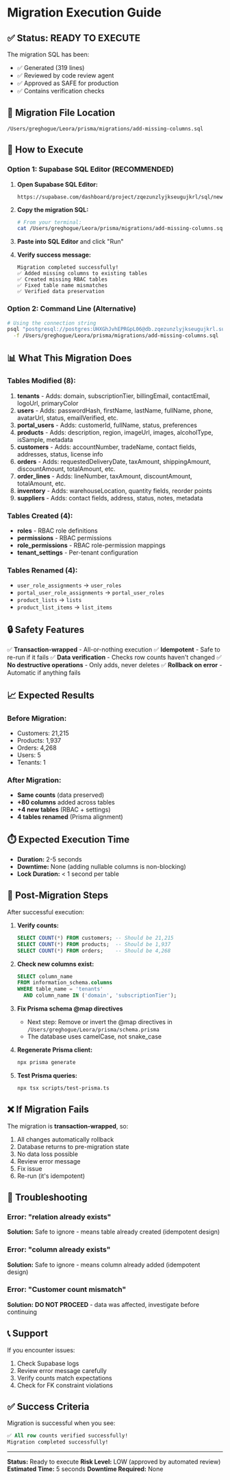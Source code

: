 # Migration Execution Guide

## ✅ Status: READY TO EXECUTE

The migration SQL has been:
- ✅ Generated (319 lines)
- ✅ Reviewed by code review agent
- ✅ Approved as SAFE for production
- ✅ Contains verification checks

## 🎯 Migration File Location

```
/Users/greghogue/Leora/prisma/migrations/add-missing-columns.sql
```

## 🚀 How to Execute

### Option 1: Supabase SQL Editor (RECOMMENDED)

1. **Open Supabase SQL Editor:**
   ```
   https://supabase.com/dashboard/project/zqezunzlyjkseugujkrl/sql/new
   ```

2. **Copy the migration SQL:**
   ```bash
   # From your terminal:
   cat /Users/greghogue/Leora/prisma/migrations/add-missing-columns.sql | pbcopy
   ```

3. **Paste into SQL Editor** and click "Run"

4. **Verify success message:**
   ```
   Migration completed successfully!
   ✅ Added missing columns to existing tables
   ✅ Created missing RBAC tables
   ✅ Fixed table name mismatches
   ✅ Verified data preservation
   ```

### Option 2: Command Line (Alternative)

```bash
# Using the connection string
psql "postgresql://postgres:UHXGhJvhEPRGpL06@db.zqezunzlyjkseugujkrl.supabase.co:5432/postgres?sslmode=require" \
  -f /Users/greghogue/Leora/prisma/migrations/add-missing-columns.sql
```

## 📊 What This Migration Does

### Tables Modified (8):
1. **tenants** - Adds: domain, subscriptionTier, billingEmail, contactEmail, logoUrl, primaryColor
2. **users** - Adds: passwordHash, firstName, lastName, fullName, phone, avatarUrl, status, emailVerified, etc.
3. **portal_users** - Adds: customerId, fullName, status, preferences
4. **products** - Adds: description, region, imageUrl, images, alcoholType, isSample, metadata
5. **customers** - Adds: accountNumber, tradeName, contact fields, addresses, status, license info
6. **orders** - Adds: requestedDeliveryDate, taxAmount, shippingAmount, discountAmount, totalAmount, etc.
7. **order_lines** - Adds: lineNumber, taxAmount, discountAmount, totalAmount, etc.
8. **inventory** - Adds: warehouseLocation, quantity fields, reorder points
9. **suppliers** - Adds: contact fields, address, status, notes, metadata

### Tables Created (4):
- **roles** - RBAC role definitions
- **permissions** - RBAC permissions
- **role_permissions** - RBAC role-permission mappings
- **tenant_settings** - Per-tenant configuration

### Tables Renamed (4):
- `user_role_assignments` → `user_roles`
- `portal_user_role_assignments` → `portal_user_roles`
- `product_lists` → `lists`
- `product_list_items` → `list_items`

## 🔒 Safety Features

✅ **Transaction-wrapped** - All-or-nothing execution
✅ **Idempotent** - Safe to re-run if it fails
✅ **Data verification** - Checks row counts haven't changed
✅ **No destructive operations** - Only adds, never deletes
✅ **Rollback on error** - Automatic if anything fails

## 📈 Expected Results

### Before Migration:
- Customers: 21,215
- Products: 1,937
- Orders: 4,268
- Users: 5
- Tenants: 1

### After Migration:
- **Same counts** (data preserved)
- **+80 columns** added across tables
- **+4 new tables** (RBAC + settings)
- **4 tables renamed** (Prisma alignment)

## ⏱️ Expected Execution Time

- **Duration:** 2-5 seconds
- **Downtime:** None (adding nullable columns is non-blocking)
- **Lock Duration:** < 1 second per table

## 🎯 Post-Migration Steps

After successful execution:

1. **Verify counts:**
   ```sql
   SELECT COUNT(*) FROM customers; -- Should be 21,215
   SELECT COUNT(*) FROM products;  -- Should be 1,937
   SELECT COUNT(*) FROM orders;    -- Should be 4,268
   ```

2. **Check new columns exist:**
   ```sql
   SELECT column_name
   FROM information_schema.columns
   WHERE table_name = 'tenants'
     AND column_name IN ('domain', 'subscriptionTier');
   ```

3. **Fix Prisma schema @map directives**
   - Next step: Remove or invert the @map directives in `/Users/greghogue/Leora/prisma/schema.prisma`
   - The database uses camelCase, not snake_case

4. **Regenerate Prisma client:**
   ```bash
   npx prisma generate
   ```

5. **Test Prisma queries:**
   ```bash
   npx tsx scripts/test-prisma.ts
   ```

## ❌ If Migration Fails

The migration is **transaction-wrapped**, so:
1. All changes automatically rollback
2. Database returns to pre-migration state
3. No data loss possible
4. Review error message
5. Fix issue
6. Re-run (it's idempotent)

## 🔧 Troubleshooting

### Error: "relation already exists"
**Solution:** Safe to ignore - means table already created (idempotent design)

### Error: "column already exists"
**Solution:** Safe to ignore - means column already added (idempotent design)

### Error: "Customer count mismatch"
**Solution:** **DO NOT PROCEED** - data was affected, investigate before continuing

## 📞 Support

If you encounter issues:
1. Check Supabase logs
2. Review error message carefully
3. Verify counts match expectations
4. Check for FK constraint violations

## ✅ Success Criteria

Migration is successful when you see:
```sql
✅ All row counts verified successfully!
Migration completed successfully!
```

---

**Status:** Ready to execute
**Risk Level:** LOW (approved by automated review)
**Estimated Time:** 5 seconds
**Downtime Required:** None
